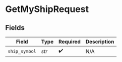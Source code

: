# GetMyShipRequest


## Fields

| Field              | Type               | Required           | Description        |
| ------------------ | ------------------ | ------------------ | ------------------ |
| `ship_symbol`      | *str*              | :heavy_check_mark: | N/A                |